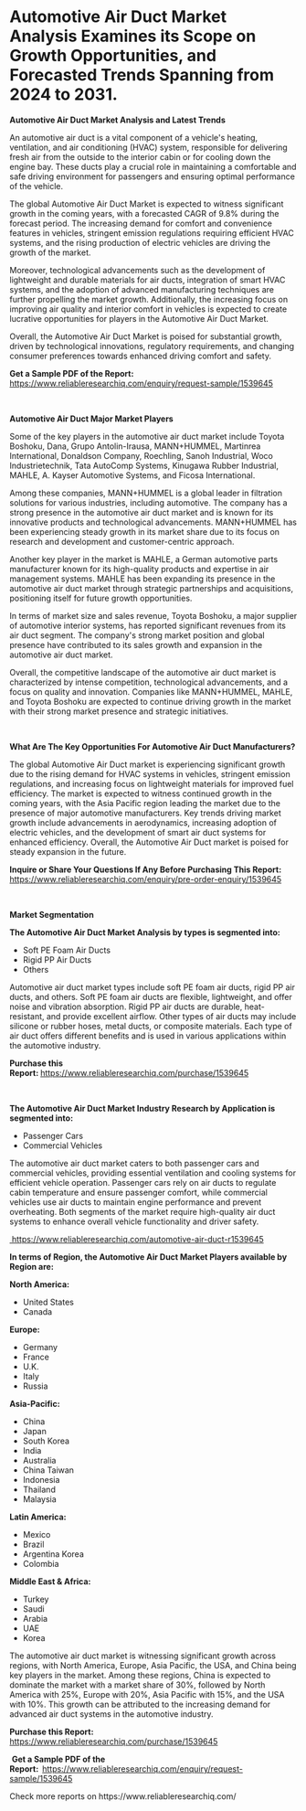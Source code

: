 <p><h1>Automotive Air Duct Market Analysis Examines its Scope on Growth Opportunities, and Forecasted Trends Spanning from 2024 to 2031.</h1></p><p><strong>Automotive Air Duct Market Analysis and Latest Trends</strong></p>
<p><p>An automotive air duct is a vital component of a vehicle's heating, ventilation, and air conditioning (HVAC) system, responsible for delivering fresh air from the outside to the interior cabin or for cooling down the engine bay. These ducts play a crucial role in maintaining a comfortable and safe driving environment for passengers and ensuring optimal performance of the vehicle.</p><p>The global Automotive Air Duct Market is expected to witness significant growth in the coming years, with a forecasted CAGR of 9.8% during the forecast period. The increasing demand for comfort and convenience features in vehicles, stringent emission regulations requiring efficient HVAC systems, and the rising production of electric vehicles are driving the growth of the market.</p><p>Moreover, technological advancements such as the development of lightweight and durable materials for air ducts, integration of smart HVAC systems, and the adoption of advanced manufacturing techniques are further propelling the market growth. Additionally, the increasing focus on improving air quality and interior comfort in vehicles is expected to create lucrative opportunities for players in the Automotive Air Duct Market.</p><p>Overall, the Automotive Air Duct Market is poised for substantial growth, driven by technological innovations, regulatory requirements, and changing consumer preferences towards enhanced driving comfort and safety.</p></p>
<p><strong>Get a Sample PDF of the Report:&nbsp;</strong> <a href="https://www.reliableresearchiq.com/enquiry/request-sample/1539645">https://www.reliableresearchiq.com/enquiry/request-sample/1539645</a></p>
<p>&nbsp;</p>
<p><strong>Automotive Air Duct Major Market Players</strong></p>
<p><p>Some of the key players in the automotive air duct market include Toyota Boshoku, Dana, Grupo Antolin-Irausa, MANN+HUMMEL, Martinrea International, Donaldson Company, Roechling, Sanoh Industrial, Woco Industrietechnik, Tata AutoComp Systems, Kinugawa Rubber Industrial, MAHLE, A. Kayser Automotive Systems, and Ficosa International.</p><p>Among these companies, MANN+HUMMEL is a global leader in filtration solutions for various industries, including automotive. The company has a strong presence in the automotive air duct market and is known for its innovative products and technological advancements. MANN+HUMMEL has been experiencing steady growth in its market share due to its focus on research and development and customer-centric approach.</p><p>Another key player in the market is MAHLE, a German automotive parts manufacturer known for its high-quality products and expertise in air management systems. MAHLE has been expanding its presence in the automotive air duct market through strategic partnerships and acquisitions, positioning itself for future growth opportunities.</p><p>In terms of market size and sales revenue, Toyota Boshoku, a major supplier of automotive interior systems, has reported significant revenues from its air duct segment. The company's strong market position and global presence have contributed to its sales growth and expansion in the automotive air duct market.</p><p>Overall, the competitive landscape of the automotive air duct market is characterized by intense competition, technological advancements, and a focus on quality and innovation. Companies like MANN+HUMMEL, MAHLE, and Toyota Boshoku are expected to continue driving growth in the market with their strong market presence and strategic initiatives.</p></p>
<p>&nbsp;</p>
<p><strong>What Are The Key Opportunities For Automotive Air Duct Manufacturers?</strong></p>
<p><p>The global Automotive Air Duct market is experiencing significant growth due to the rising demand for HVAC systems in vehicles, stringent emission regulations, and increasing focus on lightweight materials for improved fuel efficiency. The market is expected to witness continued growth in the coming years, with the Asia Pacific region leading the market due to the presence of major automotive manufacturers. Key trends driving market growth include advancements in aerodynamics, increasing adoption of electric vehicles, and the development of smart air duct systems for enhanced efficiency. Overall, the Automotive Air Duct market is poised for steady expansion in the future.</p></p>
<p><strong>Inquire or Share Your Questions If Any Before Purchasing This Report:</strong> <a href="https://www.reliableresearchiq.com/enquiry/pre-order-enquiry/1539645">https://www.reliableresearchiq.com/enquiry/pre-order-enquiry/1539645</a></p>
<p>&nbsp;</p>
<p><strong>Market Segmentation</strong></p>
<p><strong>The Automotive Air Duct Market Analysis by types is segmented into:</strong></p>
<p><ul><li>Soft PE Foam Air Ducts</li><li>Rigid PP Air Ducts</li><li>Others</li></ul></p>
<p><p>Automotive air duct market types include soft PE foam air ducts, rigid PP air ducts, and others. Soft PE foam air ducts are flexible, lightweight, and offer noise and vibration absorption. Rigid PP air ducts are durable, heat-resistant, and provide excellent airflow. Other types of air ducts may include silicone or rubber hoses, metal ducts, or composite materials. Each type of air duct offers different benefits and is used in various applications within the automotive industry.</p></p>
<p><strong>Purchase this Report:&nbsp;</strong><a href="https://www.reliableresearchiq.com/purchase/1539645">https://www.reliableresearchiq.com/purchase/1539645</a></p>
<p>&nbsp;</p>
<p><strong>The Automotive Air Duct Market Industry Research by Application is segmented into:</strong></p>
<p><ul><li>Passenger Cars</li><li>Commercial Vehicles</li></ul></p>
<p><p>The automotive air duct market caters to both passenger cars and commercial vehicles, providing essential ventilation and cooling systems for efficient vehicle operation. Passenger cars rely on air ducts to regulate cabin temperature and ensure passenger comfort, while commercial vehicles use air ducts to maintain engine performance and prevent overheating. Both segments of the market require high-quality air duct systems to enhance overall vehicle functionality and driver safety.</p></p>
<p><a href="https://www.reliableresearchiq.com/automotive-air-duct-r1539645">&nbsp;https://www.reliableresearchiq.com/automotive-air-duct-r1539645</a></p>
<p><strong>In terms of Region, the Automotive Air Duct Market Players available by Region are:</strong></p>
<p>
    <p> <strong> North America: </strong>
        <ul>
            <li>United States</li>
            <li>Canada</li>
        </ul>
        </p> 
    <p> <strong> Europe: </strong>
        <ul>
            <li>Germany</li>
            <li>France</li>
            <li>U.K.</li>
            <li>Italy</li>
            <li>Russia</li>
        </ul>
        </p> 
    <p> <strong> Asia-Pacific: </strong>
        <ul>
            <li>China</li>
            <li>Japan</li>
            <li>South Korea</li>
            <li>India</li>
            <li>Australia</li>
            <li>China Taiwan</li>
            <li>Indonesia</li>
            <li>Thailand</li>
            <li>Malaysia</li>
        </ul>
        </p> 
    <p> <strong> Latin America: </strong>
        <ul>
            <li>Mexico</li>
            <li>Brazil</li>
            <li>Argentina Korea</li>
            <li>Colombia</li>
        </ul>
        </p> 
    <p> <strong> Middle East & Africa: </strong>
        <ul>
            <li>Turkey</li>
            <li>Saudi</li>
            <li>Arabia</li>
            <li>UAE</li>
            <li>Korea</li>
        </ul>
    </p>
    </p>
<p><p>The automotive air duct market is witnessing significant growth across regions, with North America, Europe, Asia Pacific, the USA, and China being key players in the market. Among these regions, China is expected to dominate the market with a market share of 30%, followed by North America with 25%, Europe with 20%, Asia Pacific with 15%, and the USA with 10%. This growth can be attributed to the increasing demand for advanced air duct systems in the automotive industry.</p></p>
<p><strong>Purchase this Report: </strong><a href="https://www.reliableresearchiq.com/purchase/1539645">https://www.reliableresearchiq.com/purchase/1539645</a></p>
<p>&nbsp;<strong>Get a Sample PDF of the Report:&nbsp;&nbsp;</strong><a href="https://www.reliableresearchiq.com/enquiry/request-sample/1539645">https://www.reliableresearchiq.com/enquiry/request-sample/1539645</a></p>
<p><strong></strong></p>
<p>Check more reports on https://www.reliableresearchiq.com/</p>